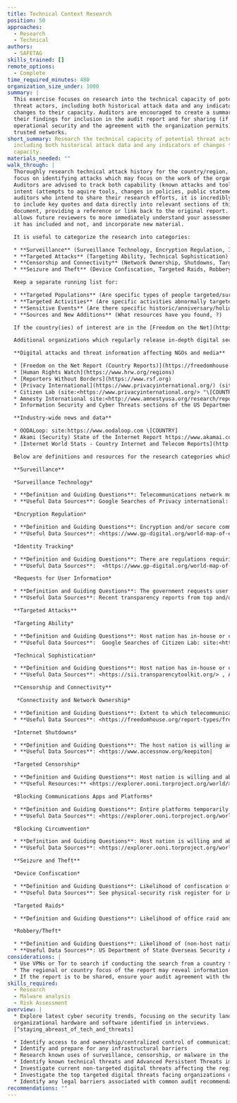 ```yaml
---
title: Technical Context Research
position: 50
approaches:
  - Research
  - Technical
authors:
  - SAFETAG
skills_trained: []
remote_options:
  - Complete
time_required_minutes: 480
organization_size_under: 1000
summary: |
  This exercise focuses on research into the technical capacity of potential
  threat actors, including both historical attack data and any indicators of
  changes to their capacity. Auditors are encouraged to create a summary of
  their findings for inclusion in the audit report and for sharing (if
  operational security and the agreement with the organization permits) among
  trusted networks.
short_summary: Research the technical capacity of potential threat actors,
  including both historical attack data and any indicators of changes to their
  capacity.
materials_needed: ""
walk_through: |
  Thoroughly research technical attack history for the country/region, with a
  focus on identifying attacks which may focus on the work of the organization.
  Auditors are advised to track both capability (known attacks and tools) and
  intent (attempts to aquire tools, changes in policies, public statements). For
  auditors who intend to share their research efforts, it is incredibly useful
  to include key quotes and data directly into relevant sections of this
  document, providing a reference or link back to the original report. This
  allows future reviewers to more immediately understand your assessment, what
  it has included and not, and incorporate new material.

  It is useful to categorize the research into categories:

  * **Surveillance** (Surveillance Technology, Encryption Regulation, Identity Tracking, Requests for User Information)
  * **Targeted Attacks** (Targeting Ability, Technical Sophistication)
  * **Censorship and Connectivity** (Network Ownership, Shutdowns, Targeted Censorship, Blocking apps, Blocking Circumvention)
  * **Seizure and Theft** (Device Confiscation, Targeted Raids, Robbery/Theft)

  Keep a separate running list for:

  * **Targeted Populations** (Are specific types of people targeted/surveilled due to their identity/race/background?)
  * **Targeted Activities** (Are specific activities abnormally targeted - e.g. protests, calls for government transparency, etc.?)
  * **Sensitive Events** (Are there specific historic/anniversary/holiday dates, upcoming elections (https://www.ndi.org/elections-calendar), or other known events to be noted?)
  * **Sources and New Additions** (What resources have you found, ?)

  If the country(ies) of interest are in the [Freedom on the Net](https://freedomhouse.org/report-types/freedom-net) report, you will be able to gather a great deal of baseline information across all the sections by reading through the relevant country reports. [The key internet controls found in the Freedom on the Net report](https://freedomhouse.org/report/freedom-net/2020/key-internet-controls) guided many of the categories used here, reducing the effort required to create a baseline report. More advanced reporting could include references to the [CAPEC](https://capec.mitre.org/) (Common Attack Pattern Enumeration and Classification) taxonomy, and auditors may also be interested in leveraging the [STIX](https://oasis-open.github.io/cti-documentation/stix/intro) standard to better automate sharing and further research into specific threats using threat information sharing platforms.

  Additional organizations which regularly release in-depth digital security focused country reports which are strongly recommended to review in creation of an assessment are listed below. These sources often link to their primary sources or other groups doing dedicated research on the country or topic for further research.

  **Digital attacks and threat information affecting NGOs and media**

  * [Freedom on the Net Report (Country Reports)](https://freedomhouse.org/report-types/freedom-net)
  * [Human Rights Watch](https://www.hrw.org/regions)
  * [Reporters Without Borders](https://www.rsf.org)
  * [Privacy International](https://www.privacyinternational.org/) (site:<https://www.privacyinternational.org/> "\[COUNTRY]" filetype:pdf)
  * Citizen Lab (site:<https://www.privacyinternational.org/> "\[COUNTRY]")
  * Amnesty International site:<http://www.amnestyusa.org/research/reports/> \[TERM] \[COUNTRY]
  * Information Security and Cyber Threats sections of the US Department of State Overseas Security Advisory Council (OSAC) assessments: https://www.osac.gov/Pages/ContentReports.aspx?cid=3

  **Industry-wide news and data**

  * OODALoop: site:https://www.oodaloop.com \[COUNTRY]
  * Akami (Security) State of the Internet Report https://www.akamai.com/us/en/about/our-thinking/state-of-the-internet-report/global-state-of-the-internet-security-ddos-attack-reports.jsp
  * [Internet World Stats - Country Internet and Telecom Reports](http://www.internetworldstats.com/)

  Below are definitions and resources for the research categories which can help build out a country or regional assessment useful for the auditor, the organization, and for the broader organizational security community.

  **Surveillance**

  *Surveillance Technology*

  * **Definition and Guiding Questions**: Telecommunications network monitoring or surveillance technology in use. To what extent are providers of access to digital technologies required to aid the government in monitoring the communications of their users?
  * **Useful Data Sources**: Google Searches of Privacy international:   site:<https://www.privacyinternational.org/>  "\[COUNTRY]" filetype:pdf, Google Searches of Citizen Lab: site:<https://citizenlab.org/>  \[TERM] \[COUNTRY], Information Security and Cyber Threats sections of OSAC assessments (see link above)

  *Encryption Regulation*

  * **Definition and Guiding Questions**: Encryption and/or secure communications and anonymity is limited or banned via regulation. Are users prohibited from using encryption software to protect their communications? Are there laws restricting the use of encryption and other security tools, or requiring that the government be given access to encryption keys and algorithms?
  * **Useful Data Sources**: <https://www.gp-digital.org/world-map-of-encryption/>, <http://www.cryptolaw.org> <https://github.com/digitalfreedom>, <http://www.infolawgroup.com/> , <https://mlat.info/> , <http://www.itu.int/en/ITU-D/Cybersecurity/Pages/Country_Profiles.aspx|

  *Identity Tracking*

  * **Definition and Guiding Questions**: There are regulations requiring some form of identification  tracking  on telecommunication technology or online platforms, such as for purchase of a SIM card.  Are users able to post comments online or purchase mobile phones anonymously or does the government require that they use their real names or register with the government? Are website owners, bloggers, or users in general required to register with the government?
  * **Useful Data Sources**:  <https://www.gp-digital.org/world-map-of-encryption/>, <http://www.cryptolaw.org> <https://github.com/digitalfreedom>, <http://www.itu.int/en/ITU-D/Cybersecurity/Pages/Country_Profiles.aspx|

  *Requests for User Information*

  * **Definition and Guiding Questions**: The government requests user data from internet intermediaries like ISP’s, social media, and online services.
  * **Useful Data Sources**: Recent transparency reports from top and/or locally relevant service providers; see the following for listings: <https://www.accessnow.org/transparency-reporting-index/> , <http://thememoryhole2.org/blog/transparency-reports|

  **Targeted Attacks**

  *Targeting Ability*

  * **Definition and Guiding Questions**: Host nation has in-house or commercially sourced capability to leverage the information from social media monitoring, arrests, or existing targeted attacks in conducting additional attacks such as phishing, pharming, or spear-phishing.
  * **Useful Data Sources**:  Google Searches of Citizen Lab: site:<https://citizenlab.org/>  \[TERM] \[COUNTRY], <https://targetedthreats.net/media/2-Extended%20Analysis-Full.pdf#page=23> , <http://www.itu.int/en/ITU-D/Cybersecurity/Pages/Country_Profiles.aspx>  , [Kroll Insight Reports, ](https://www.kroll.com/en/insights/publications)[Symantec](https://www.symantec.com/security_response/publications/monthlythreatreport.jsp), [Awesome Threat Intel](https://github.com/hslatman/awesome-threat-intelligence)

  *Technical Sophistication*

  * **Definition and Guiding Questions**: Host nation has in-house or commercially sourced capability to maintain persistent access to targets over time and across platforms.
  * **Useful Data Sources**: <https://sii.transparencytoolkit.org/> , APT Groups and Operations sheet (includes targets): <https://docs.google.com/spreadsheets/d/1H9_xaxQHpWaa4O_Son4Gx0YOIzlcBWMsdvePFX68EKU/edit#gid=1864660085> , Google Searches of Citizen Lab: site:<https://citizenlab.org/>  \[TERM] \[COUNTRY],

  **Censorship and Connectivity**

   *Connectivity and Network Ownership*

  * **Definition and Guiding Questions**: Extent to which telecommunications networks and internet service providers are state owned or operated.
  * **Useful Data Sources**: <https://freedomhouse.org/report-types/freedom-net> ,  <http://www.itu.int/en/ITU-D/Statistics/Pages/stat/default.aspx> , ASNs: <https://ipinfo.io/countries> , DYN Research Reports site:<http://research.dyn.com> \[COUNTRY], Akami State of the Internet Report <https://www.akamai.com/us/en/our-thinking/state-of-the-internet-report/index.jsp> , ITU Statistics <http://www.itu.int/en/ITU-D/Statistics/Pages/default.aspx> , Internet World Stats <http://www.internetworldstats.com/|

  *Internet Shutdowns*

  * **Definition and Guiding Questions**: The host nation is willing and able to obstruct access to the global Internet or mobile networks either in a specific region or nationwide
  * **Useful Data Sources**: <https://www.accessnow.org/keepiton|

  *Targeted Censorship*

  * **Definition and Guiding Questions**: Host nation is willing and able to use targeted censorship approaches (including DDoS) against specific websites. To what extent does the state employ legal, administrative, or other means to force deletion of particular content, including requiring private access providers to do so? To what extent does the state or other actors block or filter specific internet and other ICT content, particularly on political and social issues e.g. distributed denial of service attacks (DDoS) attacks,  content removal requests, and legal take-downs
  * **Useful Resources:** <https://explorer.ooni.torproject.org/world/> , <https://www.herdict.org/explore/indepth> , <https://www.qurium.org/alerts/> , <https://equalit.ie/category/deflect-labs/> , DYN Research Reports site:<http://research.dyn.com>   \[COUNTRY], Internet Monitor <https://cyber.law.harvard.edu/research/internetmonitor|

  *Blocking Communications Apps and Platforms*

  * **Definition and Guiding Questions**: Entire platforms temporarily or permanently blocked to prevent communication and information sharing.
  * **Useful Data Sources**: <https://explorer.ooni.torproject.org/world/>, [Herdict](https://www.herdict.org/), [GreatFire (for China)](https://en.greatfire.org/analyzer)

  *Blocking Circumvention*

  * **Definition and Guiding Questions**: Host nation is willing and able to disable the use of circumvention or secure communications technology.
  * **Useful Data Sources**: <https://explorer.ooni.torproject.org/world/|

  **Seizure and Theft**

  *Device Confiscation*

  * **Definition and Guiding Questions**: Likelihood of confiscation of user devices when interacting with security forces. E.g. When crossing borders, at internal checkpoints, or during detainment or arrest. See themes for "targeted individuals"
  * **Useful Data Sources**: See physical-security risk register for information around border crossings.

  *Targeted Raids*

  * **Definition and Guiding Questions**: Likelihood of office raid and seizure of equipment by host nation. See project information for modifiers around "unwelcome themes," “environmental factors,” and “office being built / existing” as well as physical security risk register for risk of sanctioned office raids.

  *Robbery/Theft*

  * **Definition and Guiding Questions**: Likelihood of (non-host nation) theft of user or office devices
  * **Useful Data Sources**: US Department of State Overseas Security Advisory Council (OSAC) reports <https://www.osac.gov/Pages/ContentReports.aspx?cid=2> , Pinkerton Risk Reports <https://www.pinkerton.com/>
considerations: |
  * Use VPNs or Tor to search if conducting the search from a country that is highly competitive with the organization's country, or is known to surveil.
  * The regional or country focus of the report may reveal information about the acitivites of an auditor. If the report is to be shared, consider sharing in bulk or a significant time after any travel has been completed.
  * If the report is to be shared, ensure your audit agreement with the organization covers and restrictions for sharing.
skills_required:
  - Research
  - Malware analysis
  - Risk Assessment
overview: |
  * Explore latest cyber security trends, focusing on the security landscape of
  organizational hardware and software identified in interviews.
  [^staying_abreast_of_tech_and_threats]

  * Identify access to and ownership/centralized control of communications infrastructure.
  * Identify and prepare for any infrastructural barriers
  * Research known uses of surveillance, censorship, or malware in the country/region and/or affecting the organization's line of work
  * Identify known technical threats and Advanced Persistent Threats impacting the region or type of work the organization conducts.
  * Investigate current non-targeted digital threats affecting the region and/or type of organization.
  * Investigate the top targeted digital threats facing organizations doing this work in this region / country.
  * Identify any legal barriers associated with common audit recommendations (Secure communications and storage, network forensics, device exploitation, digital security training.) [^PETS_legal_considerations]
recommendations: ""
---
```

